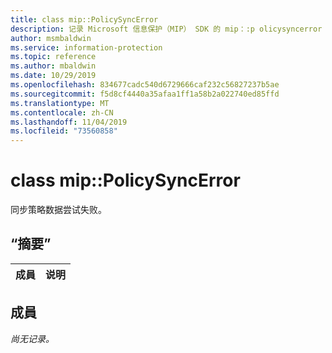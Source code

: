 ```yaml
---
title: class mip::PolicySyncError
description: 记录 Microsoft 信息保护（MIP） SDK 的 mip：:p olicysyncerror 类。
author: msmbaldwin
ms.service: information-protection
ms.topic: reference
ms.author: mbaldwin
ms.date: 10/29/2019
ms.openlocfilehash: 834677cadc540d6729666caf232c56827237b5ae
ms.sourcegitcommit: f5d8cf4440a35afaa1ff1a58b2a022740ed85ffd
ms.translationtype: MT
ms.contentlocale: zh-CN
ms.lasthandoff: 11/04/2019
ms.locfileid: "73560858"
---
```

# <a name="class-mippolicysyncerror"></a>class mip::PolicySyncError 
同步策略数据尝试失败。
  
## <a name="summary"></a>“摘要”
 成員                        | 说明                                
--------------------------------|---------------------------------------------
  
## <a name="members"></a>成員
_尚无记录。_
